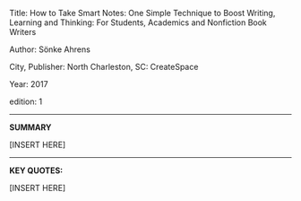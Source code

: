 Title: 
How to Take Smart Notes: One Simple Technique to Boost Writing, Learning and Thinking: For Students, Academics and Nonfiction Book Writers

Author: 
Sönke Ahrens

City, Publisher: 
North Charleston, SC: CreateSpace

Year: 
2017

edition:
1


---
**SUMMARY**

[INSERT HERE]



---
**KEY QUOTES:**

[INSERT HERE]

